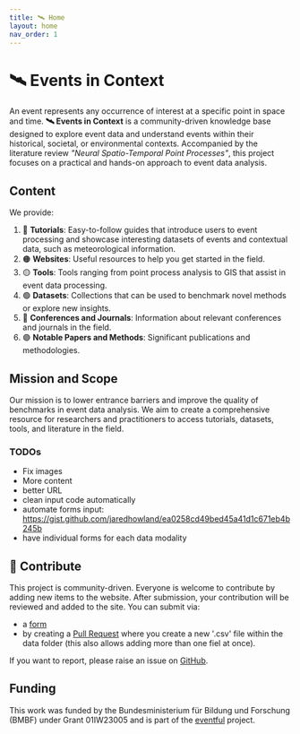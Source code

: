 ```yaml
---
title: 🛰️ Home
layout: home
nav_order: 1
---
```


# 🛰️ Events in Context

An event represents any occurrence of interest at a specific point in space and time.
**🛰️ Events in Context** is a community-driven knowledge base designed to explore event data and understand events within their historical, societal, or environmental contexts. Accompanied by the literature review *"Neural Spatio-Temporal Point Processes"*, this project focuses on a practical and hands-on approach to event data analysis.

## Content

We provide:

1. 🔴 **Tutorials**: Easy-to-follow guides that introduce users to event processing and showcase interesting datasets of events and contextual data, such as meteorological information.
2. 🟠 **Websites**: Useful resources to help you get started in the field.
3. 🟡 **Tools**: Tools ranging from point process analysis to GIS that assist in event data processing.
4. 🟢 **Datasets**: Collections that can be used to benchmark novel methods or explore new insights.
5. 🔵 **Conferences and Journals**: Information about relevant conferences and journals in the field.
6. 🟣 **Notable Papers and Methods**: Significant publications and methodologies.


## Mission and Scope

Our mission is to lower entrance barriers and improve the quality of benchmarks in event data analysis. We aim to create a comprehensive resource for researchers and practitioners to access tutorials, datasets, tools, and literature in the field.

### TODOs
- Fix images
- More content
- better URL
- clean input code automatically
- automate forms input: https://gist.github.com/jaredhowland/ea0258cd49bed45a41d1c671eb4b245b
- have individual forms for each data modality


## 🤝 Contribute

This project is community-driven. Everyone is welcome to contribute by adding new items to the website. After submission, your contribution will be reviewed and added to the site.
You can submit via:
- a [form](docs/contribute.html)
- by creating a [Pull Request](https://github.com/events2025/) where you create a new '.csv' file within the data folder (this also allows adding more than one fiel at once). 


If you want to report, please raise an issue on [GitHub](https://github.com/events2025/).


## Funding
This work was funded by the Bundesministerium für Bildung und Forschung (BMBF) under Grant 01IW23005 and is part of the [eventful](https://dsa.dfki.de/research/eventful/) project.